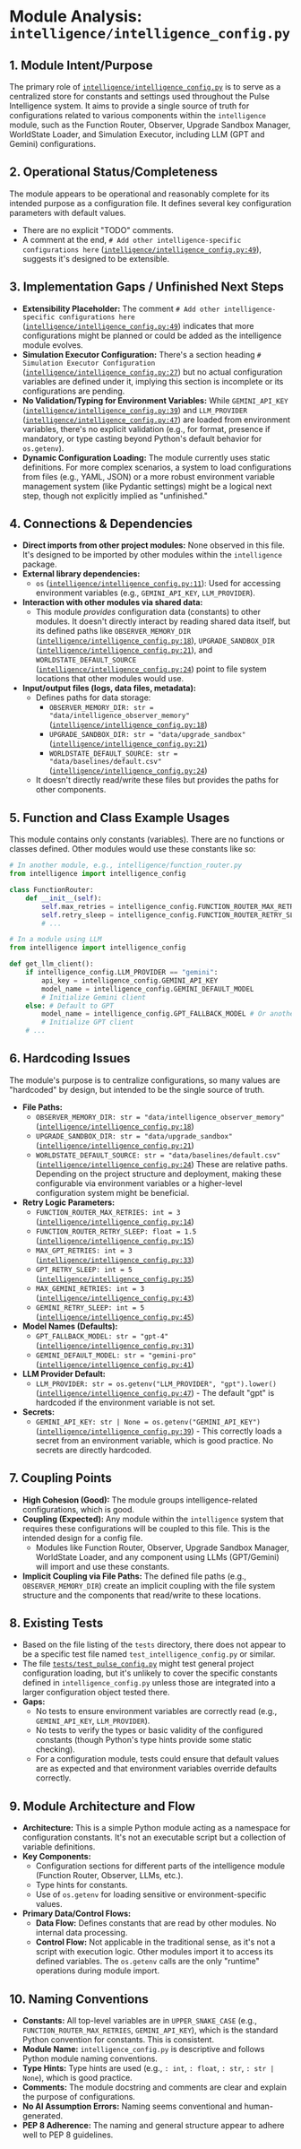 # Module Analysis: `intelligence/intelligence_config.py`

## 1. Module Intent/Purpose

The primary role of [`intelligence/intelligence_config.py`](intelligence/intelligence_config.py:1) is to serve as a centralized store for constants and settings used throughout the Pulse Intelligence system. It aims to provide a single source of truth for configurations related to various components within the `intelligence` module, such as the Function Router, Observer, Upgrade Sandbox Manager, WorldState Loader, and Simulation Executor, including LLM (GPT and Gemini) configurations.

## 2. Operational Status/Completeness

The module appears to be operational and reasonably complete for its intended purpose as a configuration file. It defines several key configuration parameters with default values.
- There are no explicit "TODO" comments.
- A comment at the end, `# Add other intelligence-specific configurations here` ([`intelligence/intelligence_config.py:49`](intelligence/intelligence_config.py:49)), suggests it's designed to be extensible.

## 3. Implementation Gaps / Unfinished Next Steps

*   **Extensibility Placeholder:** The comment `# Add other intelligence-specific configurations here` ([`intelligence/intelligence_config.py:49`](intelligence/intelligence_config.py:49)) indicates that more configurations might be planned or could be added as the intelligence module evolves.
*   **Simulation Executor Configuration:** There's a section heading `# Simulation Executor Configuration` ([`intelligence/intelligence_config.py:27`](intelligence/intelligence_config.py:27)) but no actual configuration variables are defined under it, implying this section is incomplete or its configurations are pending.
*   **No Validation/Typing for Environment Variables:** While `GEMINI_API_KEY` ([`intelligence/intelligence_config.py:39`](intelligence/intelligence_config.py:39)) and `LLM_PROVIDER` ([`intelligence/intelligence_config.py:47`](intelligence/intelligence_config.py:47)) are loaded from environment variables, there's no explicit validation (e.g., for format, presence if mandatory, or type casting beyond Python's default behavior for `os.getenv`).
*   **Dynamic Configuration Loading:** The module currently uses static definitions. For more complex scenarios, a system to load configurations from files (e.g., YAML, JSON) or a more robust environment variable management system (like Pydantic settings) might be a logical next step, though not explicitly implied as "unfinished."

## 4. Connections & Dependencies

*   **Direct imports from other project modules:** None observed in this file. It's designed to be imported by other modules within the `intelligence` package.
*   **External library dependencies:**
    *   `os` ([`intelligence/intelligence_config.py:11`](intelligence/intelligence_config.py:11)): Used for accessing environment variables (e.g., `GEMINI_API_KEY`, `LLM_PROVIDER`).
*   **Interaction with other modules via shared data:**
    *   This module *provides* configuration data (constants) to other modules. It doesn't directly interact by reading shared data itself, but its defined paths like `OBSERVER_MEMORY_DIR` ([`intelligence/intelligence_config.py:18`](intelligence/intelligence_config.py:18)), `UPGRADE_SANDBOX_DIR` ([`intelligence/intelligence_config.py:21`](intelligence/intelligence_config.py:21)), and `WORLDSTATE_DEFAULT_SOURCE` ([`intelligence/intelligence_config.py:24`](intelligence/intelligence_config.py:24)) point to file system locations that other modules would use.
*   **Input/output files (logs, data files, metadata):**
    *   Defines paths for data storage:
        *   `OBSERVER_MEMORY_DIR: str = "data/intelligence_observer_memory"` ([`intelligence/intelligence_config.py:18`](intelligence/intelligence_config.py:18))
        *   `UPGRADE_SANDBOX_DIR: str = "data/upgrade_sandbox"` ([`intelligence/intelligence_config.py:21`](intelligence/intelligence_config.py:21))
        *   `WORLDSTATE_DEFAULT_SOURCE: str = "data/baselines/default.csv"` ([`intelligence/intelligence_config.py:24`](intelligence/intelligence_config.py:24))
    *   It doesn't directly read/write these files but provides the paths for other components.

## 5. Function and Class Example Usages

This module contains only constants (variables). There are no functions or classes defined.
Other modules would use these constants like so:

```python
# In another module, e.g., intelligence/function_router.py
from intelligence import intelligence_config

class FunctionRouter:
    def __init__(self):
        self.max_retries = intelligence_config.FUNCTION_ROUTER_MAX_RETRIES
        self.retry_sleep = intelligence_config.FUNCTION_ROUTER_RETRY_SLEEP
        # ...

# In a module using LLM
from intelligence import intelligence_config

def get_llm_client():
    if intelligence_config.LLM_PROVIDER == "gemini":
        api_key = intelligence_config.GEMINI_API_KEY
        model_name = intelligence_config.GEMINI_DEFAULT_MODEL
        # Initialize Gemini client
    else: # Default to GPT
        model_name = intelligence_config.GPT_FALLBACK_MODEL # Or another GPT-specific config
        # Initialize GPT client
    # ...
```

## 6. Hardcoding Issues

The module's purpose is to centralize configurations, so many values are "hardcoded" by design, but intended to be the single source of truth.
*   **File Paths:**
    *   `OBSERVER_MEMORY_DIR: str = "data/intelligence_observer_memory"` ([`intelligence/intelligence_config.py:18`](intelligence/intelligence_config.py:18))
    *   `UPGRADE_SANDBOX_DIR: str = "data/upgrade_sandbox"` ([`intelligence/intelligence_config.py:21`](intelligence/intelligence_config.py:21))
    *   `WORLDSTATE_DEFAULT_SOURCE: str = "data/baselines/default.csv"` ([`intelligence/intelligence_config.py:24`](intelligence/intelligence_config.py:24))
    These are relative paths. Depending on the project structure and deployment, making these configurable via environment variables or a higher-level configuration system might be beneficial.
*   **Retry Logic Parameters:**
    *   `FUNCTION_ROUTER_MAX_RETRIES: int = 3` ([`intelligence/intelligence_config.py:14`](intelligence/intelligence_config.py:14))
    *   `FUNCTION_ROUTER_RETRY_SLEEP: float = 1.5` ([`intelligence/intelligence_config.py:15`](intelligence/intelligence_config.py:15))
    *   `MAX_GPT_RETRIES: int = 3` ([`intelligence/intelligence_config.py:33`](intelligence/intelligence_config.py:33))
    *   `GPT_RETRY_SLEEP: int = 5` ([`intelligence/intelligence_config.py:35`](intelligence/intelligence_config.py:35))
    *   `MAX_GEMINI_RETRIES: int = 3` ([`intelligence/intelligence_config.py:43`](intelligence/intelligence_config.py:43))
    *   `GEMINI_RETRY_SLEEP: int = 5` ([`intelligence/intelligence_config.py:45`](intelligence/intelligence_config.py:45))
*   **Model Names (Defaults):**
    *   `GPT_FALLBACK_MODEL: str = "gpt-4"` ([`intelligence/intelligence_config.py:31`](intelligence/intelligence_config.py:31))
    *   `GEMINI_DEFAULT_MODEL: str = "gemini-pro"` ([`intelligence/intelligence_config.py:41`](intelligence/intelligence_config.py:41))
*   **LLM Provider Default:**
    *   `LLM_PROVIDER: str = os.getenv("LLM_PROVIDER", "gpt").lower()` ([`intelligence/intelligence_config.py:47`](intelligence/intelligence_config.py:47)) - The default "gpt" is hardcoded if the environment variable is not set.
*   **Secrets:**
    *   `GEMINI_API_KEY: str | None = os.getenv("GEMINI_API_KEY")` ([`intelligence/intelligence_config.py:39`](intelligence/intelligence_config.py:39)) - This correctly loads a secret from an environment variable, which is good practice. No secrets are directly hardcoded.

## 7. Coupling Points

*   **High Cohesion (Good):** The module groups intelligence-related configurations, which is good.
*   **Coupling (Expected):** Any module within the `intelligence` system that requires these configurations will be coupled to this file. This is the intended design for a config file.
    *   Modules like Function Router, Observer, Upgrade Sandbox Manager, WorldState Loader, and any component using LLMs (GPT/Gemini) will import and use these constants.
*   **Implicit Coupling via File Paths:** The defined file paths (e.g., `OBSERVER_MEMORY_DIR`) create an implicit coupling with the file system structure and the components that read/write to these locations.

## 8. Existing Tests

*   Based on the file listing of the `tests` directory, there does not appear to be a specific test file named `test_intelligence_config.py` or similar.
*   The file [`tests/test_pulse_config.py`](tests/test_pulse_config.py) might test general project configuration loading, but it's unlikely to cover the specific constants defined in `intelligence_config.py` unless those are integrated into a larger configuration object tested there.
*   **Gaps:**
    *   No tests to ensure environment variables are correctly read (e.g., `GEMINI_API_KEY`, `LLM_PROVIDER`).
    *   No tests to verify the types or basic validity of the configured constants (though Python's type hints provide some static checking).
    *   For a configuration module, tests could ensure that default values are as expected and that environment variables override defaults correctly.

## 9. Module Architecture and Flow

*   **Architecture:** This is a simple Python module acting as a namespace for configuration constants. It's not an executable script but a collection of variable definitions.
*   **Key Components:**
    *   Configuration sections for different parts of the intelligence module (Function Router, Observer, LLMs, etc.).
    *   Type hints for constants.
    *   Use of `os.getenv` for loading sensitive or environment-specific values.
*   **Primary Data/Control Flows:**
    *   **Data Flow:** Defines constants that are read by other modules. No internal data processing.
    *   **Control Flow:** Not applicable in the traditional sense, as it's not a script with execution logic. Other modules import it to access its defined variables. The `os.getenv` calls are the only "runtime" operations during module import.

## 10. Naming Conventions

*   **Constants:** All top-level variables are in `UPPER_SNAKE_CASE` (e.g., `FUNCTION_ROUTER_MAX_RETRIES`, `GEMINI_API_KEY`), which is the standard Python convention for constants. This is consistent.
*   **Module Name:** `intelligence_config.py` is descriptive and follows Python module naming conventions.
*   **Type Hints:** Type hints are used (e.g., `: int`, `: float`, `: str`, `: str | None`), which is good practice.
*   **Comments:** The module docstring and comments are clear and explain the purpose of configurations.
*   **No AI Assumption Errors:** Naming seems conventional and human-generated.
*   **PEP 8 Adherence:** The naming and general structure appear to adhere well to PEP 8 guidelines.